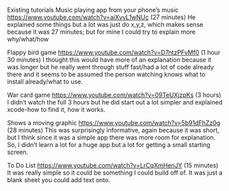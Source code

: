 Existing tutorials
Music playing app from your phone’s music https://www.youtube.com/watch?v=aiXvvL1wNUc (27 minutes)
He explained some things but a lot was just do x,y,z, which makes sense because it was 27 minutes; but for mine I could try to explain more why/what/how

Flappy bird game https://www.youtube.com/watch?v=D7ntzPFvMf0 (1 hour 30 minutes)
I thought this would have more of an explanation because it was longer but he really went through stuff fast/had a lot of code already there and it seems to be assumed the person watching knows what to install already/what to use.

War card game https://www.youtube.com/watch?v=09TeUXjzpKs (3 hours)
I didn’t watch the full 3 hours but he did start out a lot simpler and explained xcode-how to find it, how it works.

Shows a moving graphic https://www.youtube.com/watch?v=5b91dFhZz0g (28 minutes)
This was surprisingly informative, again because it was short, but I think since it was a simple app there was more room for explanation. So, I didn’t learn a lot for a huge app but a lot for getting a small starting screen.

To Do List https://www.youtube.com/watch?v=LrCqXmHenJY (15 minutes)
It was really simple so it could be something I could build off of. It was just a blank sheet you could add text onto.
